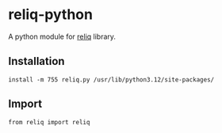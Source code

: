 # reliq-python

A python module for [reliq](https://github.com/TUVIMEN/reliq) library.

## Installation

    install -m 755 reliq.py /usr/lib/python3.12/site-packages/

## Import

    from reliq import reliq
